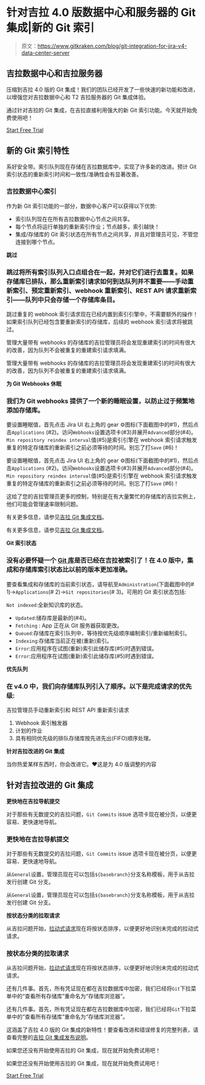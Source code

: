 # 针对吉拉 4.0 版数据中心和服务器的 Git 集成|新的 Git 索引

> 原文：<https://www.gitkraken.com/blog/git-integration-for-jira-v4-data-center-server>

## **吉拉数据中心和吉拉服务器**

压缩到吉拉 4.0 版的 Git 集成！我们的团队已经开发了一些快速的新功能和改进，以增强您对吉拉数据中心和 T2 吉拉服务器的 Git 集成体验。

通过针对吉拉的 Git 集成，在吉拉直接利用强大的新 Git 索引功能。今天就开始免费使用吧！

[Start Free Trial](https://marketplace.atlassian.com/apps/4984/git-integration-for-jira?tab=overview&hosting=cloud)

## **新的 Git 索引特性**

系好安全带。索引队列现在存储在吉拉数据库中，实现了许多新的改进。预计 Git 索引状态的重新索引时间和一致性/准确性会有显著改善。

### **吉拉数据中心索引**

作为新 Git 索引功能的一部分，数据中心客户可以获得以下优势:

*   索引队列现在在所有吉拉数据中心节点之间共享。
*   每个节点将运行单独的重新索引作业；节点越多，索引越快！
*   集成/存储库的 Git 索引状态在所有节点之间共享，并且对管理员可见，不管您连接到哪个节点。

**跳过**

### 跳过将所有索引队列入口点组合在一起，并对它们进行去重复。如果存储库已排队，那么重新索引请求如何到达队列并不重要——手动重新索引、预定重新索引、webhook 重新索引、REST API 请求重新索引——队列中只会存储一个存储库条目。

跳过重复的 webhook 索引请求现在已经内置到索引引擎中，不需要额外的操作！如果索引队列已经包含要重新索引的存储库，后续的 webhook 索引请求将被跳过。

管理大量带有 webhooks 的存储库的吉拉管理员将会发现重建索引的时间有很大的改善，因为队列不会被重复的重建索引请求填满。

管理大量带有 webhooks 的存储库的吉拉管理员将会发现重建索引的时间有很大的改善，因为队列不会被重复的重建索引请求填满。

**为 Git Webhooks 休眠**

### 我们为 Git webhooks 提供了一个新的睡眠设置，以防止过于频繁地添加存储库。

要设置睡眠值，首先点击 Jira UI 右上角的 gear ⚙️图标(下面截图中的#1)，然后点击`Applications` (#2)。访问`Webhooks`设置选项卡(#3)并展开`Advanced`部分(#4)。`Min repository reindex interval`值(#5)是索引引擎在 webhook 索引请求触发重复的特定存储库的重新索引之前必须等待的时间。别忘了打`Save` (#6)！

要设置睡眠值，首先点击 Jira UI 右上角的 gear ⚙️图标(下面截图中的#1)，然后点击`Applications` (#2)。访问`Webhooks`设置选项卡(#3)并展开`Advanced`部分(#4)。`Min repository reindex interval`值(#5)是索引引擎在 webhook 索引请求触发重复的特定存储库的重新索引之前必须等待的时间。别忘了打`Save` (#6)！

这给了您的吉拉管理员更多的控制，特别是在有大量繁忙的存储库的吉拉实例上，他们可能会管理速率限制问题。

有关更多信息，请参见[吉拉 Git 集成文档](https://bigbrassband.com/documentation.html)。

有关更多信息，请参见[吉拉 Git 集成文档](https://bigbrassband.com/documentation.html)。

**Git 索引状态**

### 没有必要怀疑一个 [Git 库](https://www.gitkraken.com/learn/git/tutorials/what-is-a-git-repository)是否已经在吉拉被索引了！在 4.0 版中，集成和存储库索引状态比以前的版本更加准确。

要查看集成和存储库的当前索引状态，请导航至`Administration`(下面截图中的# 1)→`Applications`(# 2)→`Git repositories`(# 3)。可用的 Git 索引状态包括:

`Not indexed`:全新知识库的状态。

*   `Updated`:储存库是最新的(#4)。
*   `Fetching` : App 正在从 Git 服务器获取更改。
*   `Queued`:存储库在索引队列中，等待按优先级顺序编制索引/重新编制索引。
*   `Indexing`:存储库当前正在被(重新)索引。
*   `Error`:应用程序在试图(重新)索引此储存库(#5)时遇到错误。
*   `Error`:应用程序在试图(重新)索引此储存库(#5)时遇到错误。

**优先队列**

### 在 v4.0 中，我们向存储库队列引入了顺序。以下是完成请求的优先级:

吉拉管理员手动重新索引和 REST API 重新索引请求

1.  Webhook 索引触发器
2.  计划的作业
3.  具有相同优先级的排队存储库按先进先出(FIFO)顺序处理。

**针对吉拉改进的 Git 集成**

当你热爱某样东西时，你会改进它。❤️这是为 4.0 版调整的内容

## **针对吉拉改进的 Git 集成**

**更快地在吉拉导航提交**

对于那些有无数提交的吉拉问题，`Git Commits` issue 选项卡现在被分页，以便更容易、更快速地导航。

### **更快地在吉拉导航提交**

对于那些有无数提交的吉拉问题，`Git Commits` issue 选项卡现在被分页，以便更容易、更快速地导航。

从`General`设置，管理员现在可以包括`${basebranch}`分支名称模板，用于从吉拉发行创建 Git 分支。

从`General`设置，管理员现在可以包括`${basebranch}`分支名称模板，用于从吉拉发行创建 Git 分支。

**按状态分类的拉取请求**

从吉拉问题开始，[拉动式请求](https://www.gitkraken.com/learn/git/tutorials/what-is-a-pull-request-in-git)现在将按状态排序，以便更好地识别未完成的拉动式请求。

### **按状态分类的拉取请求**

从吉拉问题开始，[拉动式请求](https://www.gitkraken.com/learn/git/tutorials/what-is-a-pull-request-in-git)现在将按状态排序，以便更好地识别未完成的拉动式请求。

还有几件事。首先，所有凭证现在都在吉拉数据库中加密，我们已经将`Git`下拉菜单中的“查看所有存储库”重命名为“存储库浏览器”。

还有几件事。首先，所有凭证现在都在吉拉数据库中加密，我们已经将`Git`下拉菜单中的“查看所有存储库”重命名为“存储库浏览器”。

这涵盖了吉拉 4.0 版的 Git 集成的新特性！要查看改进和错误修复的完整列表，请查看完整的[吉拉 Git 集成发布说明](https://marketplace.atlassian.com/apps/4984/git-integration-for-jira/version-history)。

如果您还没有开始使用吉拉的 Git 集成，现在就开始免费试用吧！

如果您还没有开始使用吉拉的 Git 集成，现在就开始免费试用吧！

[Start Free Trial](https://marketplace.atlassian.com/apps/4984/git-integration-for-jira?tab=overview&hosting=cloud)
